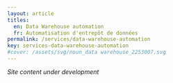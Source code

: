 ```yaml
---
layout: article
titles:
  en: Data Warehouse automation
  fr: Automatisation d'entrepôt de données
permalink: /services/data-warehouse-automation
key: services-data-warehouse-automation
#cover: /assets/svg/noun_data warehouse_2253007.svg
---
```

_Site content under development_